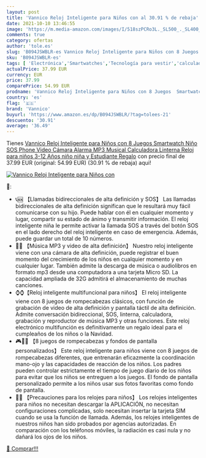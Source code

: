 ```yaml
---
layout: post
title: 'Vannico Reloj Inteligente para Niños con al 30.91 % de rebaja'
date: 2021-10-10 13:46:55
image: 'https://m.media-amazon.com/images/I/518szPCRo3L._SL500_._SL400_.jpg'
comments: true
category: ofertas
author: 'tole.es'
slug: 'B094JSWBLR-es Vannico Reloj Inteligente para Niños con 8 Juegos...'
sku: 'B094JSWBLR-es'
tags: [ 'Electrónica','Smartwatches','Tecnología para vestir','calculadora','vannico', ]
actualPrice: 37.99 EUR
currency: EUR
price: 37.99
comparePrice: 54.99 EUR
prodname: 'Vannico Reloj Inteligente para Niños con 8 Juegos  Smartwatch Niño SOS Phone Video Cámara Alarma MP3 Musical Calculadora Linterna Reloj para niños 3-12 Años niño niña y Estudiante Regalo'
country: 'es'
flag: '🇪🇸'
brand: 'Vannico'
buyurl: 'https://www.amazon.es/dp/B094JSWBLR/?tag=tolees-21'
descuento: '30.91'
average: '36.49'
---
```


Tienes [Vannico Reloj Inteligente para Niños con 8 Juegos  Smartwatch Niño SOS Phone Video Cámara Alarma MP3 Musical Calculadora Linterna Reloj para niños 3-12 Años niño niña y Estudiante Regalo](https://www.amazon.es/dp/B094JSWBLR/?tag=tolees-21) con precio final de  37.99 EUR (original: 54.99 EUR) (30.91 %  de rebaja) aqui!

[![Vannico Reloj Inteligente para Niños con](https://m.media-amazon.com/images/I/518szPCRo3L._SL500_._SL400_.jpg)](https://www.amazon.es/dp/B094JSWBLR/?tag=tolees-21)

🔎:

- 📞🆘 【Llamadas bidireccionales de alta definición y SOS】 Las llamadas bidireccionales de alta definición significan que le resultará muy fácil comunicarse con su hijo. Puede hablar con él en cualquier momento y lugar, compartir su estado de ánimo y transmitir información. El reloj inteligente niña le permite activar la llamada SOS a través del botón SOS en el lado derecho del reloj inteligente en caso de emergencia. Además, puede guardar un total de 10 números.
- 🎵📸 【Música MP3 y video de alta definición】 Nuestro reloj inteligente viene con una cámara de alta definición, puede registrar el buen momento del crecimiento de los niños en cualquier momento y en cualquier lugar. También admite la descarga de música o audiolibros en formato mp3 desde una computadora a una tarjeta Micro SD. La capacidad ampliada de 32G admitirá el almacenamiento de muchas canciones.
- ⌚⌚【Reloj inteligente multifuncional para niños】 El reloj inteligente viene con 8 juegos de rompecabezas clásicos, con función de grabación de video de alta definición y pantalla táctil de alta definición. Admite conversación bidireccional, SOS, linterna, calculadora, grabación y reproductor de música MP3 y otras funciones. Este reloj electrónico multifunción es definitivamente un regalo ideal para el cumpleaños de los niños o la Navidad.
- 🎮👯‍♂️ 【8 juegos de rompecabezas y fondos de pantalla personalizados】 Este reloj inteligente para niños viene con 8 juegos de rompecabezas diferentes, que entrenarán eficazmente la coordinación mano-ojo y las capacidades de reacción de los niños. Los padres pueden controlar estrictamente el tiempo de juego diario de los niños para evitar que los niños se entreguen a los juegos. El fondo de pantalla personalizado permite a los niños usar sus fotos favoritas como fondo de pantalla.
- 💖💖 【Precauciones para los relojes para niños】 Los relojes inteligentes para niños no necesitan descargar la APLICACIÓN, no necesitan configuraciones complicadas, solo necesitan insertar la tarjeta SIM cuando se usa la función de llamada. Además, los relojes inteligentes de nuestros niños han sido probados por agencias autorizadas. En comparación con los teléfonos móviles, la radiación es casi nula y no dañará los ojos de los niños.

[🛒 Comprar!!!](https://www.amazon.es/dp/B094JSWBLR/?tag=tolees-21)
